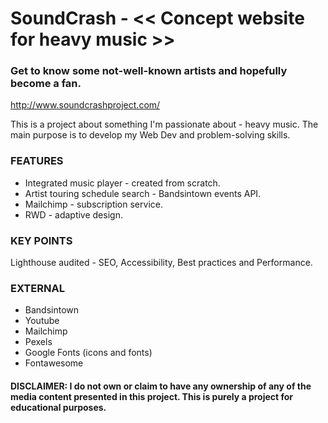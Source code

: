 # SoundCrash - << Concept website for heavy music >>

### Get to know some not-well-known artists and hopefully become a fan.

http://www.soundcrashproject.com/

This is a project about something I'm passionate about - heavy music. 
The main purpose is to develop my Web Dev and problem-solving skills.


### FEATURES
* Integrated music player - created from scratch.
* Artist touring schedule search - Bandsintown events API.
* Mailchimp - subscription service.
* RWD - adaptive design.


### KEY POINTS
Lighthouse audited - SEO, Accessibility, Best practices and Performance.


### EXTERNAL
 - Bandsintown
 - Youtube
 - Mailchimp
 - Pexels
 - Google Fonts (icons and fonts)
 - Fontawesome


#### DISCLAIMER: I do not own or claim to have any ownership of any of the media content presented in this project. **This is purely a project for educational purposes.**
